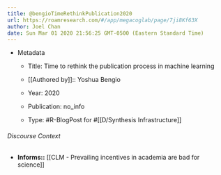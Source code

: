 ```yaml
---
title: @bengioTimeRethinkPublication2020
url: https://roamresearch.com/#/app/megacoglab/page/7ji8Kf63X
author: Joel Chan
date: Sun Mar 01 2020 21:56:25 GMT-0500 (Eastern Standard Time)
---
```


- Metadata

    - Title: Time to rethink the publication process in machine learning

    - [[Authored by]]::  Yoshua Bengio

    - Year: 2020

    - Publication: no_info

    - Type: #R-BlogPost for #[[D/Synthesis Infrastructure]]

###### Discourse Context

- **Informs::** [[CLM - Prevailing incentives in academia are bad for science]]
